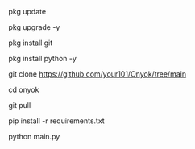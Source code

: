 pkg update

pkg upgrade -y

pkg install git

pkg install python -y

git clone https://github.com/your101/Onyok/tree/main

cd onyok

git pull

pip install -r requirements.txt

python main.py
